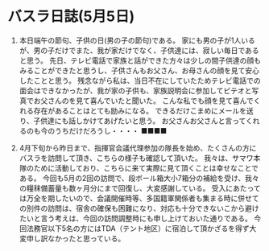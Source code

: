 # バスラ日誌(5月5日)

1. 本日端午の節句、子供の日(男の子の節句)である。
   家にも男の子が1人いるが、男の子だけでまた、我が家だけでなく、子供達には、寂しい毎日であると思う。
   先日、テレビ電話で家族と話ができた方々は少しの間子供達の顔もみることができたと思うし、子供さんもお父さん、お母さんの顔を見て安心したことと思う。
   残念ながら私は、当日不在にしていたためテレビ電話での面会はできなかったが、我が家の子供も、家族説明会に参加してビテオと写真でお父さんのを見て喜んでいたと聞いた。
   こんな私でも顔を見て喜んでくれる存在があることはとても励みになる。
   できるだけこまめにメールを送り、子供達にも話しかけてあげたいと思う。
   お父さんお父さんと言ってくれるのも今のうちだけだろうし・・・・
   ■■■■

2. 4月下旬から昨日まで、指揮官会議代理参加の隊長を始め、たくさんの方にバスラを訪問して頂き、こちらの様子も確認して頂いた。
   我々は、サマワ本隊のために活動しており、こちらに来て実際に見て頂くことは幸せなことである。
   今回も5月の2回の訪問で、段ボール箱大小7箱分の補給を受け、我々の糧秣備蓄量も数ヶ月分にまで回復し、大変感謝している。
   受入にあたっては万全を期したいので、会議開催時等、多国籍軍関係者も集まる時に併せての別件の訪問は、宿舎の確保も困難になり、対応も十分できないこから避けたいと言う考えは、今回の訪問調整時にも申し上けておいた通りである。
   今回法務官以下5名の方にはTDA（テント地区）に宿泊して頂かざるを得ず大変申し訳なかったと思っている。
